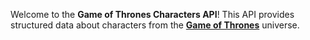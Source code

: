 Welcome to the **Game of Thrones Characters API**! This API provides structured data about characters from the [**Game of Thrones**](https://thronesapi.com/) universe.